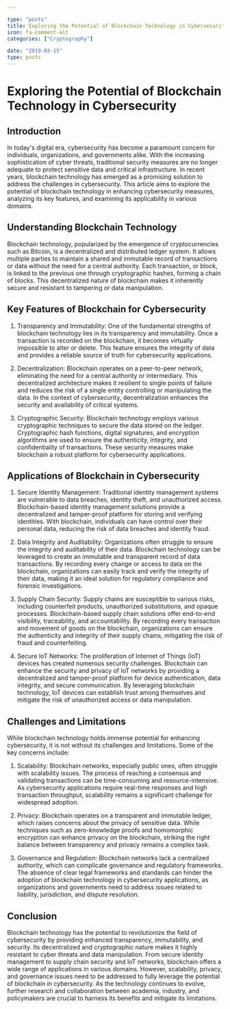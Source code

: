 ```yaml
---

type: "posts"
title: Exploring the Potential of Blockchain Technology in Cybersecurity
icon: fa-comment-alt
categories: ["Cryptography"]

date: "2019-03-15"
type: posts
---
```





# Exploring the Potential of Blockchain Technology in Cybersecurity

## Introduction

In today's digital era, cybersecurity has become a paramount concern for individuals, organizations, and governments alike. With the increasing sophistication of cyber threats, traditional security measures are no longer adequate to protect sensitive data and critical infrastructure. In recent years, blockchain technology has emerged as a promising solution to address the challenges in cybersecurity. This article aims to explore the potential of blockchain technology in enhancing cybersecurity measures, analyzing its key features, and examining its applicability in various domains.

## Understanding Blockchain Technology

Blockchain technology, popularized by the emergence of cryptocurrencies such as Bitcoin, is a decentralized and distributed ledger system. It allows multiple parties to maintain a shared and immutable record of transactions or data without the need for a central authority. Each transaction, or block, is linked to the previous one through cryptographic hashes, forming a chain of blocks. This decentralized nature of blockchain makes it inherently secure and resistant to tampering or data manipulation.

## Key Features of Blockchain for Cybersecurity

1. Transparency and Immutability: One of the fundamental strengths of blockchain technology lies in its transparency and immutability. Once a transaction is recorded on the blockchain, it becomes virtually impossible to alter or delete. This feature ensures the integrity of data and provides a reliable source of truth for cybersecurity applications.

2. Decentralization: Blockchain operates on a peer-to-peer network, eliminating the need for a central authority or intermediary. This decentralized architecture makes it resilient to single points of failure and reduces the risk of a single entity controlling or manipulating the data. In the context of cybersecurity, decentralization enhances the security and availability of critical systems.

3. Cryptographic Security: Blockchain technology employs various cryptographic techniques to secure the data stored on the ledger. Cryptographic hash functions, digital signatures, and encryption algorithms are used to ensure the authenticity, integrity, and confidentiality of transactions. These security measures make blockchain a robust platform for cybersecurity applications.

## Applications of Blockchain in Cybersecurity

1. Secure Identity Management: Traditional identity management systems are vulnerable to data breaches, identity theft, and unauthorized access. Blockchain-based identity management solutions provide a decentralized and tamper-proof platform for storing and verifying identities. With blockchain, individuals can have control over their personal data, reducing the risk of data breaches and identity fraud.

2. Data Integrity and Auditability: Organizations often struggle to ensure the integrity and auditability of their data. Blockchain technology can be leveraged to create an immutable and transparent record of data transactions. By recording every change or access to data on the blockchain, organizations can easily track and verify the integrity of their data, making it an ideal solution for regulatory compliance and forensic investigations.

3. Supply Chain Security: Supply chains are susceptible to various risks, including counterfeit products, unauthorized substitutions, and opaque processes. Blockchain-based supply chain solutions offer end-to-end visibility, traceability, and accountability. By recording every transaction and movement of goods on the blockchain, organizations can ensure the authenticity and integrity of their supply chains, mitigating the risk of fraud and counterfeiting.

4. Secure IoT Networks: The proliferation of Internet of Things (IoT) devices has created numerous security challenges. Blockchain can enhance the security and privacy of IoT networks by providing a decentralized and tamper-proof platform for device authentication, data integrity, and secure communication. By leveraging blockchain technology, IoT devices can establish trust among themselves and mitigate the risk of unauthorized access or data manipulation.

## Challenges and Limitations

While blockchain technology holds immense potential for enhancing cybersecurity, it is not without its challenges and limitations. Some of the key concerns include:

1. Scalability: Blockchain networks, especially public ones, often struggle with scalability issues. The process of reaching a consensus and validating transactions can be time-consuming and resource-intensive. As cybersecurity applications require real-time responses and high transaction throughput, scalability remains a significant challenge for widespread adoption.

2. Privacy: Blockchain operates on a transparent and immutable ledger, which raises concerns about the privacy of sensitive data. While techniques such as zero-knowledge proofs and homomorphic encryption can enhance privacy on the blockchain, striking the right balance between transparency and privacy remains a complex task.

3. Governance and Regulation: Blockchain networks lack a centralized authority, which can complicate governance and regulatory frameworks. The absence of clear legal frameworks and standards can hinder the adoption of blockchain technology in cybersecurity applications, as organizations and governments need to address issues related to liability, jurisdiction, and dispute resolution.

## Conclusion

Blockchain technology has the potential to revolutionize the field of cybersecurity by providing enhanced transparency, immutability, and security. Its decentralized and cryptographic nature makes it highly resistant to cyber threats and data manipulation. From secure identity management to supply chain security and IoT networks, blockchain offers a wide range of applications in various domains. However, scalability, privacy, and governance issues need to be addressed to fully leverage the potential of blockchain in cybersecurity. As the technology continues to evolve, further research and collaboration between academia, industry, and policymakers are crucial to harness its benefits and mitigate its limitations.